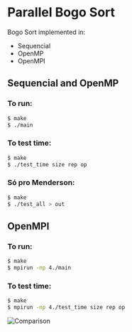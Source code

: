 # Parallel Bogo Sort
Bogo Sort implemented in:
* Sequencial
* OpenMP
* OpenMPI

## Sequencial and OpenMP

### To run:
```bash
$ make
$ ./main
```

### To test time:
```bash
$ make
$ ./test_time size rep op
```


### Só pro Menderson:
```bash
$ make
$ ./test_all > out
```

## OpenMPI

### To run:
```bash
$ make
$ mpirun -np 4./main
```

### To test time:
```bash
$ make
$ mpirun -np 4./test_time size rep op
```


![Comparison](https://imgur.com/a/5tm4sPG)